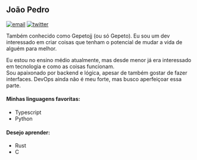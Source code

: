 ## João Pedro

[![email](https://img.shields.io/badge/email-contato.gepetojj@gmail.com-4A47A3?labelColor=7C83FD&style=flat-square&link=mailto:contato.gepetojj@gmail.com)](mailto:contato.gepetojj@gmail.com)
[![twitter](https://img.shields.io/badge/twitter-@gptojj-4A47A3?labelColor=7C83FD&style=flat-square&link=https://twitter.com/gptojj)](https://twitter.com/gptojj)

Também conhecido como Gepetojj (ou só Gepeto). Eu sou um dev interessado em criar coisas que tenham o potencial de mudar a vida de alguém para melhor.  
  
Eu estou no ensino médio atualmente, mas desde menor já era interessado em tecnologia e como as coisas funcionam.  
Sou apaixonado por backend e lógica, apesar de também gostar de fazer interfaces. DevOps ainda não é meu forte, mas busco aperfeiçoar essa parte.

#### Minhas linguagens favoritas:

* Typescript
* Python

#### Desejo aprender:

* Rust
* C
